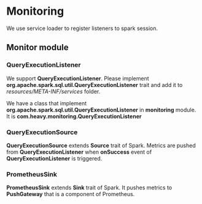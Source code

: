# Monitoring
We use service loader to register listeners to spark session.

## Monitor module

### QueryExecutionListener
We support **QueryExecutionListener**. Please implement **org.apache.spark.sql.util.QueryExecutionListener** trait and add it to _resources/META-INF/services_ folder.

We have a class that implement **org.apache.spark.sql.util.QueryExecutionListener** in **monitoring** module. It is **com.heavy.monitoring.QueryExecutionListener**

### QueryExecutionSource

**QueryExecutionSource** extends **Source** trait of Spark. Metrics are pushed from **QueryExecutionListener** when **onSuccess** event of **QueryExecutionListener** is triggered.

### PrometheusSink

**PrometheusSink** extends **Sink** trait of Spark. It pushes metrics to **PushGateway** that is a component of Prometheus.